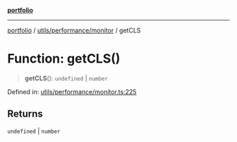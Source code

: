 [**portfolio**](../../../../README.md)

***

[portfolio](../../../../modules.md) / [utils/performance/monitor](../README.md) / getCLS

# Function: getCLS()

> **getCLS**(): `undefined` \| `number`

Defined in: [utils/performance/monitor.ts:225](https://github.com/tnorlund/Portfolio/blob/deafa68348b210b65eb186401c70dc9cd305dd93/portfolio/utils/performance/monitor.ts#L225)

## Returns

`undefined` \| `number`

